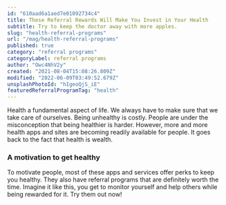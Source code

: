 ```yaml
---
id: "610aad6a1aed7e01092734c4"
title: These Referral Rewards Will Make You Invest in Your Health
subtitle: Try to keep the doctor away with more apples.
slug: "health-referral-programs"
url: "/mag/health-referral-programs"
published: true
category: "referral programs"
categoryLabel: referral programs
author: "Owc4NhV2y"
created: "2021-08-04T15:08:26.809Z"
modified: "2022-06-09T03:49:52.679Z"
unsplashPhotoId: "hIgeoQjS_iE"
featuredReferralProgramTag: "health"
---
```

Health a fundamental aspect of life. We always have to make sure that we take care of ourselves. Being unhealthy is costly. People are under the misconception that being healthier is harder. However, more and more health apps and sites are becoming readily available for people. It goes back to the fact that health is wealth.

### **A motivation to get healthy**

To motivate people, most of these apps and services offer perks to keep you healthy. They also have referral programs that are definitely worth the time. Imagine it like this, you get to monitor yourself and help others while being rewarded for it. Try them out now!